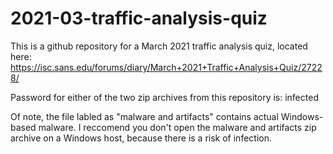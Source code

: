 # 2021-03-traffic-analysis-quiz

This is a github repository for a March 2021 traffic analysis quiz, located here: https://isc.sans.edu/forums/diary/March+2021+Traffic+Analysis+Quiz/27228/

Password for either of the two zip archives from this repository is: infected

Of note, the file labled as "malware and artifacts" contains actual Windows-based malware.  I reccomend you don't open the malware and artifacts zip archive on a Windows host, because there is a risk of infection.
